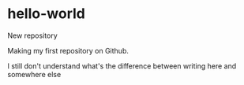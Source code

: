 # hello-world
New repository

Making my first repository on Github.

I still don't understand what's the difference between writing here and somewhere else
